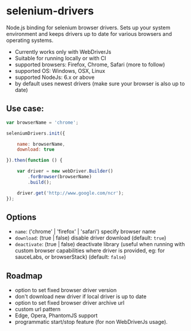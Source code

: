 # selenium-drivers

Node.js binding for selenium browser drivers.
Sets up your system environment and keeps drivers up to date for various
browsers and operating systems.

* Currently works only with WebDriverJs
* Suitable for running locally or with CI
* supported browsers: Firefox, Chrome, Safari (more to follow)
* supported OS: Windows, OSX, Linux
* supported NodeJs: 6.x or above
* by default uses newest drivers (make sure your browser is also up to date)

## Use case:
```javascript
var browserName = 'chrome';

seleniumDrivers.init({

    name: browserName,
    download: true

}).then(function () {

    var driver = new webDriver.Builder()
        .forBrowser(browserName)
        .build();

    driver.get('http://www.google.com/ncr');
});
```
## Options
* `name`: ('chrome' | 'firefox' | 'safari') specify browser name
* `download`: (true | false) disable driver download (default: `true`)
* `deactivate`: (true | false) deactivate library (useful when running with custom browser capabilities where driver is provided,
eg: for sauceLabs, or browserStack) (default: `false`)

## Roadmap
* option to set fixed browser driver version
* don't download new driver if local driver is up to date
* option to set fixed browser driver archive url
* custom url pattern
* Edge, Opera, PhantomJS support
* programmatic start/stop feature (for non WebDriverJs usage).
